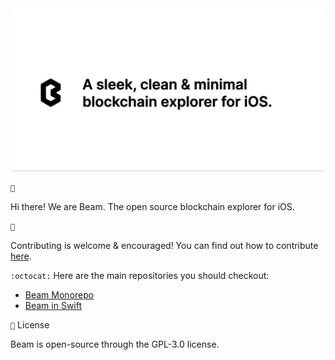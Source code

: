 <div align="center">
    <img alt="banner for beam" src="./banner.png">
</div>

`🙋‍` 

Hi there! We are Beam. The open source blockchain explorer for iOS.

`🌈` 

Contributing is welcome & encouraged! You can find out how to contribute [here](https://github.com/joinbeam/beam/blob/main/CONTRIBUTING.md).

`:octocat:` Here are the main repositories you should checkout: 
- [Beam Monorepo](https://github.com/joinbeam/beam)
- [Beam in Swift](https://github.com/joinbeam/mobile)

`📝` License

Beam is open-source through the GPL-3.0 license.

